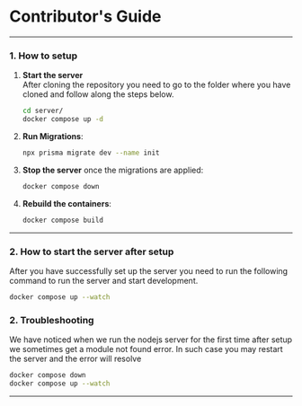 # Contributor's Guide

---

### 1. How to setup   

1. **Start the server**  
   After cloning the repository you need to go to the folder where you have cloned and follow along the steps below.
   ```bash
   cd server/
   docker compose up -d
   ```
3. **Run Migrations**: 
     ```bash
     npx prisma migrate dev --name init
     ```
4. **Stop the server** once the migrations are applied:

     ```bash
     docker compose down
     ```
5. **Rebuild the containers**: 
   ```bash
   docker compose build
   ```


---

### **2. How to start the server after setup**  

After you have successfully set up the server you need to run the following command to run the server and start development.

```bash
docker compose up --watch
```

### 2. Troubleshooting  

We have noticed when we run the nodejs server for the first time after setup we sometimes get a module not found error.
In such case you may restart the server and the error will resolve

```bash
docker compose down
docker compose up --watch
```

--- 


